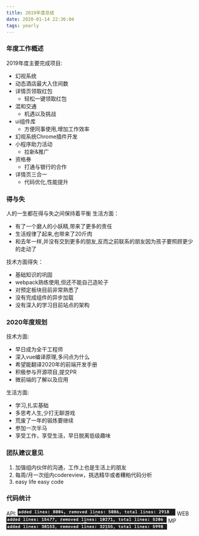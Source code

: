 ```yaml
---
title: 2019年度总结
date: 2020-01-14 22:36:04
tags: yearly
---
```


### 年度工作概述

2019年度主要完成项目:

- 幻视系统
- 动态酒店最大入住间数
- 详情页领取红包
    - 轻松一键领取红包
- 混和交通
    - 机遇以及挑战
- ui组件库
    - 方便同事使用,增加工作效率
- 幻视系统Chrome插件开发
- 小程序助力活动
    - 拉新&推广
- 资格券
    - 打通与银行的合作
- 详情页三合一
    - 代码优化,性能提升


### 得与失

人的一生都在得与失之间保持着平衡
生活方面：

- 有了一个磨人的小妖精,带来了更多的责任
- 生活规律了起来,也带来了20斤肉
- 和去年一样,并没有交到更多的朋友,反而之前联系的朋友因为孩子要照顾更少的走动了

技术方面得失：

- 基础知识的巩固
- webpack熟练使用,但还不能自己造轮子
- 对预定板块目前非常熟悉了
- 没有完成组件的异步加载
- 没有深入的学习目前站点的架构

### 2020年度规划

技术方面:

- 早日成为全干工程师
- 深入vue编译原理,多问点为什么
- 希望能翻译2020年的前端开发手册
- 积极参与开源项目,提交PR
- 微前端的了解以及应用

生活方面:

- 学习,扎实基础
- 多思考人生,少打无聊游戏
- 荒废了一年的锻炼要继续
- 参加一次半马
- 享受工作，享受生活，早日脱离低级趣味

### 团队建议意见

1. 加强组内伙伴的沟通，工作上也是生活上的朋友
2. 每周/月一次组内codereview，挑选精华或者糟粕代码分析
3. easy life easy code

### 代码统计

API:
![api](/imgs/api.jpeg)
WEB
![web](/imgs/web.png)
MP
![mp](/imgs/mp.png)